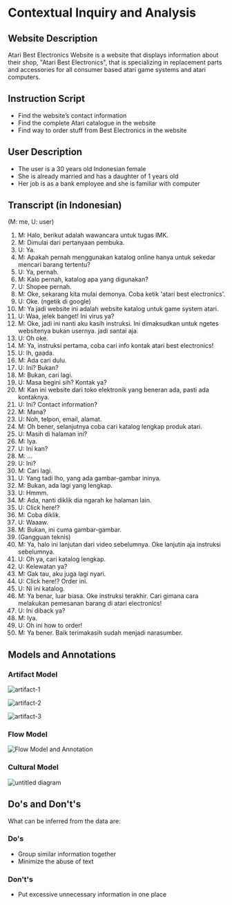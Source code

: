 # Contextual Inquiry and Analysis
## Website Description
Atari Best Electronics Website is a website that displays information about their shop, "Atari Best Electronics", that is specializing in replacement parts and accessories for all consumer based atari game systems and atari computers.
## Instruction Script
- Find the website’s contact information
- Find the complete Atari catalogue in the website
- Find way to order stuff from Best Electronics in the website
## User Description
- The user is a 30 years old Indonesian female
- She is already married and has a daughter of 1 years old
- Her job is as a bank employee and she is familiar with computer
## Transcript (in Indonesian)
(M: me, U: user)
1. M: Halo, berikut adalah wawancara untuk tugas IMK.
2. M: Dimulai dari pertanyaan pembuka.
3. U: Ya.
4. M: Apakah pernah menggunakan katalog online hanya untuk sekedar mencari barang tertentu?
5. U: Ya, pernah.
6. M: Kalo pernah, katalog apa yang digunakan?   
7. U: Shopee pernah.
8. M: Oke, sekarang kita mulai demonya. Coba ketik 'atari best electronics'.
9. U: Oke. (ngetik di google)
10. M: Ya jadi website ini adalah website katalog untuk game system atari.
11. U: Waa, jelek banget! Ini virus ya?
12. M: Oke, jadi ini nanti aku kasih instruksi. Ini dimaksudkan untuk ngetes websitenya bukan usernya. jadi santai aja.
13. U: Oh oke.
14. M: Ya, instruksi pertama, coba cari info kontak atari best electronics!
15. U: Ih, gaada.
16. M: Ada cari dulu.
17. U: Ini? Bukan?
18. M: Bukan, cari lagi.
19. U: Masa begini sih? Kontak ya?
20. M: Kan ini website dari toko elektronik yang beneran ada, pasti ada kontaknya.
21. U: Ini? Contact information?
22. M: Mana? 
23. U: Noh, telpon, email, alamat.
24. M: Oh bener, selanjutnya coba cari katalog lengkap produk atari.
25. U: Masih di halaman ini?
26. M: Iya.
27. U: Ini kan?
28. M: ...
29. U: Ini?
30. M: Cari lagi.
31. U: Yang tadi lho, yang ada gambar-gambar ininya.
32. M: Bukan, ada lagi yang lengkap.
33. U: Hmmm. 
34. M: Ada, nanti diklik dia ngarah ke halaman lain.
35. U: Click here!?
36. M: Coba diklik.
37. U: Waaaw.
38. M: Bukan, ini cuma gambar-gambar.
39. (Gangguan teknis)
40. M: Ya, halo ini lanjutan dari video sebelumnya. Oke lanjutin aja instruksi sebelumnya. 
41. U: Oh ya, cari katalog lengkap.
42. U: Kelewatan ya? 
43. M: Gak tau, aku juga lagi nyari.
44. U: Click here!? Order ini.
45. U: Ni ini katalog.
46. M: Ya benar, luar biasa. Oke instruksi terakhir. Cari gimana cara melakukan pemesanan barang di atari electronics!  
47. U: Ini diback ya?
48. M: Iya.
49. U: Oh ini how to order!
50. M: Ya bener. Baik terimakasih sudah menjadi narasumber.
## Models and Annotations
### Artifact Model
![artifact-1](https://user-images.githubusercontent.com/32842793/53966328-8dcb0a00-4125-11e9-9257-e7432c5e9c3d.png)

![artifact-2](https://user-images.githubusercontent.com/32842793/53966369-9d4a5300-4125-11e9-95a5-def3876a9af4.png)

![artifact-3](https://user-images.githubusercontent.com/32842793/53966388-a9ceab80-4125-11e9-8be4-111b660b08c7.png)

### Flow Model
![Flow Model and Annotation](https://picsum.photos/400/300/?random)

### Cultural Model
![untitled diagram](https://user-images.githubusercontent.com/32842793/53967265-7a20a300-4127-11e9-8269-53343f259b2a.png)

## Do's and Don't's
What can be inferred from the data are:
### Do's
- Group similar information together
- Minimize the abuse of text

### Don't's
- Put excessive unnecessary information in one place 
